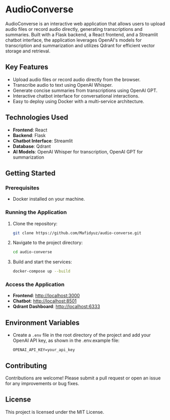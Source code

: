 # AudioConverse

AudioConverse is an interactive web application that allows users to upload audio files or record audio directly, generating transcriptions and summaries. Built with a Flask backend, a React frontend, and a Streamlit chatbot interface, the application leverages OpenAI's models for transcription and summarization and utilizes Qdrant for efficient vector storage and retrieval.

## Key Features
- Upload audio files or record audio directly from the browser.
- Transcribe audio to text using OpenAI Whisper.
- Generate concise summaries from transcriptions using OpenAI GPT.
- Interactive chatbot interface for conversational interactions.
- Easy to deploy using Docker with a multi-service architecture.

## Technologies Used
- **Frontend**: React
- **Backend**: Flask
- **Chatbot Interface**: Streamlit
- **Database**: Qdrant
- **AI Models**: OpenAI Whisper for transcription, OpenAI GPT for summarization

## Getting Started

### Prerequisites
- Docker installed on your machine.

### Running the Application
1. Clone the repository:
   ```bash
   git clone https://github.com/Mafidyuz/audio-converse.git
   ```
2. Navigate to the project directory:
   ```bash
   cd audio-converse
   ```
3. Build and start the services:
   ```bash
   docker-compose up --build
   ```

### Access the Application
- **Frontend**: [http://localhost:3000](http://localhost:3000)
- **Chatbot**: [http://localhost:8501](http://localhost:8501)
- **Qdrant Dashboard**: [http://localhost:6333](http://localhost:6333)

## Environment Variables
- Create a `.env` file in the root directory of the project and add your OpenAI API key, as shown in the .env.example file:
  ```
  OPENAI_API_KEY=your_api_key
  ```

## Contributing
Contributions are welcome! Please submit a pull request or open an issue for any improvements or bug fixes.

## License
This project is licensed under the MIT License.
